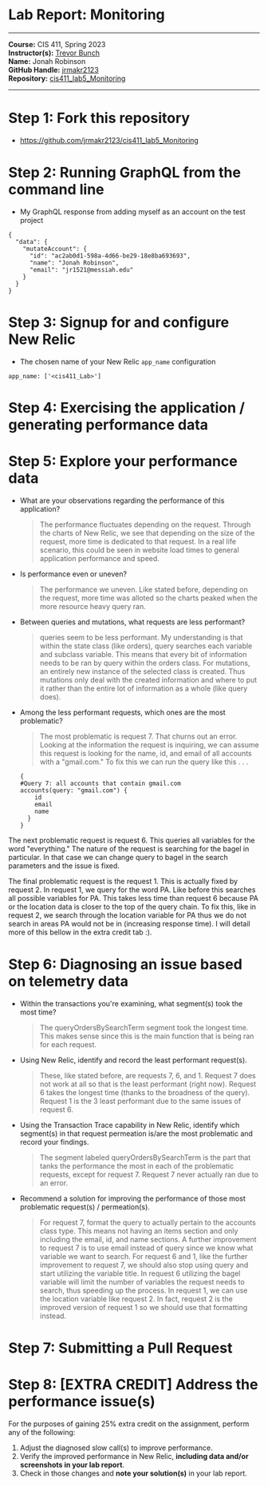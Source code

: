 # Lab Report: Monitoring
___
**Course:** CIS 411, Spring 2023  
**Instructor(s):** [Trevor Bunch](https://github.com/trevordbunch)  
**Name:** Jonah Robinson    
**GitHub Handle:** [jrmakr2123](https://github.com/jrmakr2123)  
**Repository:** [cis411_lab5_Monitoring](https://github.com/jrmakr2123/cis411_lab5_Monitoring)  
<!-- **Collaborators:**  -->
___

# Step 1: Fork this repository
- https://github.com/jrmakr2123/cis411_lab5_Monitoring

# Step 2: Running GraphQL from the command line
- My GraphQL response from adding myself as an account on the test project
```
{
  "data": {
    "mutateAccount": {
      "id": "ac2ab0d1-598a-4d66-be29-18e8ba693693",
      "name": "Jonah Robinson",
      "email": "jr1521@messiah.edu"
    }
  }
}
```

# Step 3: Signup for and configure New Relic
- The chosen name of your New Relic ```app_name``` configuration
```
app_name: ['<cis411_Lab>']
```

# Step 4: Exercising the application / generating performance data

<!-- _Note: No lab notes required._ -->

# Step 5: Explore your performance data
* What are your observations regarding the performance of this application? 
  > The performance fluctuates depending on the request. Through the charts of New Relic, we see that depending on the size of the request, more time is dedicated to that request. In a real life scenario, this could be seen in website load times to general application performance and speed. 
* Is performance even or uneven? 
  > The performance we uneven. Like stated before, depending on the request, more time was alloted so the charts peaked when the more resource heavy query ran. 
* Between queries and mutations, what requests are less performant? 
  > queries seem to be less performant. My understanding is that within the state class (like orders), query searches each variable and subclass variable. This means that every bit of information needs to be ran by query within the orders class. For mutations, an entirely new instance of the selected class is created. Thus mutations only deal with the created information and where to put it rather than the entire lot of information as a whole (like query does). 
* Among the less performant requests, which ones are the most problematic?
  > The most problematic is request 7. That churns out an error. Looking at the information the request is inquiring, we can assume this request is looking for the name, id, and email of all accounts with a "gmail.com." To fix this we can run the query like this . . .

  ~~~
  {
  #Query 7: all accounts that contain gmail.com
  accounts(query: "gmail.com") {
      id
      email
      name
    }
  }
The next problematic request is request 6. This queries all variables for the word "everything." The nature of the request is searching for the bagel in particular. In that case we can change query to bagel in the search parameters and the issue is fixed. 

The final problematic request is the request 1. This is actually fixed by request 2. In request 1, we query for the word PA. Like before this searches all possible variables for PA. This takes less time than request 6 because PA or the location data is closer to the top of the query chain. To fix this, like in request 2, we search through the location variable for PA thus we do not search in areas PA would not be in (increasing response time). I will detail more of this bellow in the extra credit tab :).


# Step 6: Diagnosing an issue based on telemetry data
* Within the transactions you're examining, what segment(s) took the most time?
  > The queryOrdersBySearchTerm segment took the longest time. This makes sense since this is the main function that is being ran for each request. 
* Using New Relic, identify and record the least performant request(s).
  > These, like stated before, are requests 7, 6, and 1. Request 7 does not work at all so that is the least performant (right now). Request 6 takes the longest time (thanks to the broadness of the query). Request 1 is the 3 least performant due to the same issues of request 6. 
* Using the Transaction Trace capability in New Relic, identify which segment(s) in that request permeation is/are the most problematic and record your findings.
  > The segment labeled queryOrdersBySearchTerm is the part that tanks the performance the most in each of the problematic requests, except for request 7. Request 7 never actually ran due to an error. 
* Recommend a solution for improving the performance of those most problematic request(s) / permeation(s).
  > For request 7, format the query to actually pertain to the accounts class type. This means not having an items section and only including the email, id, and name sections. A further improvement to request 7 is to use email instead of query since we know what variable we want to search. For request 6 and 1, like the further improvement to request 7, we should also stop using query and start utilizing the variable title. In request 6 utilizing the bagel variable will limit the number of variables the request needs to search, thus speeding up the process. In request 1, we can use the location variable like request 2. In fact, request 2 is the improved version of request 1 so we should use that formatting instead. 

# Step 7: Submitting a Pull Request
<!-- _Note: No lab notes required._ -->

# Step 8: [EXTRA CREDIT] Address the performance issue(s)
For the purposes of gaining 25% extra credit on the assignment, perform any of the following:
1. Adjust the diagnosed slow call(s) to improve performance. 
2. Verify the improved performance in New Relic, **including data and/or screenshots in your lab report**.
2. Check in those changes and **note your solution(s)** in your lab report.